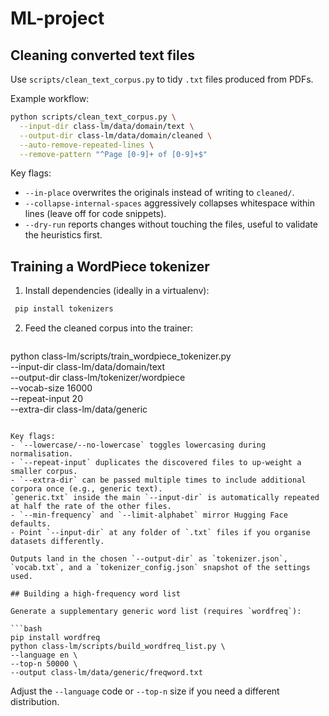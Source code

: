 # ML-project
## Cleaning converted text files

Use `scripts/clean_text_corpus.py` to tidy `.txt` files produced from PDFs.

Example workflow:

```bash
python scripts/clean_text_corpus.py \
  --input-dir class-lm/data/domain/text \
  --output-dir class-lm/data/domain/cleaned \
  --auto-remove-repeated-lines \
  --remove-pattern "^Page [0-9]+ of [0-9]+$"
```

Key flags:
- `--in-place` overwrites the originals instead of writing to `cleaned/`.
- `--collapse-internal-spaces` aggressively collapses whitespace within lines (leave off for code snippets).
- `--dry-run` reports changes without touching the files, useful to validate the heuristics first.

## Training a WordPiece tokenizer

1. Install dependencies (ideally in a virtualenv):
 ```bash
  pip install tokenizers
  ```
2. Feed the cleaned corpus into the trainer:
   ```bash
python class-lm/scripts/train_wordpiece_tokenizer.py \
  --input-dir class-lm/data/domain/text \
  --output-dir class-lm/tokenizer/wordpiece \
  --vocab-size 16000 \
  --repeat-input 20 \
  --extra-dir class-lm/data/generic
   ```

Key flags:
- `--lowercase/--no-lowercase` toggles lowercasing during normalisation.
- `--repeat-input` duplicates the discovered files to up-weight a smaller corpus.
- `--extra-dir` can be passed multiple times to include additional corpora once (e.g., generic text).
  `generic.txt` inside the main `--input-dir` is automatically repeated at half the rate of the other files.
- `--min-frequency` and `--limit-alphabet` mirror Hugging Face defaults.
- Point `--input-dir` at any folder of `.txt` files if you organise datasets differently.

Outputs land in the chosen `--output-dir` as `tokenizer.json`, `vocab.txt`, and a `tokenizer_config.json` snapshot of the settings used.

## Building a high-frequency word list

Generate a supplementary generic word list (requires `wordfreq`):

```bash
pip install wordfreq
python class-lm/scripts/build_wordfreq_list.py \
  --language en \
  --top-n 50000 \
  --output class-lm/data/generic/freqword.txt
```

Adjust the `--language` code or `--top-n` size if you need a different distribution.
